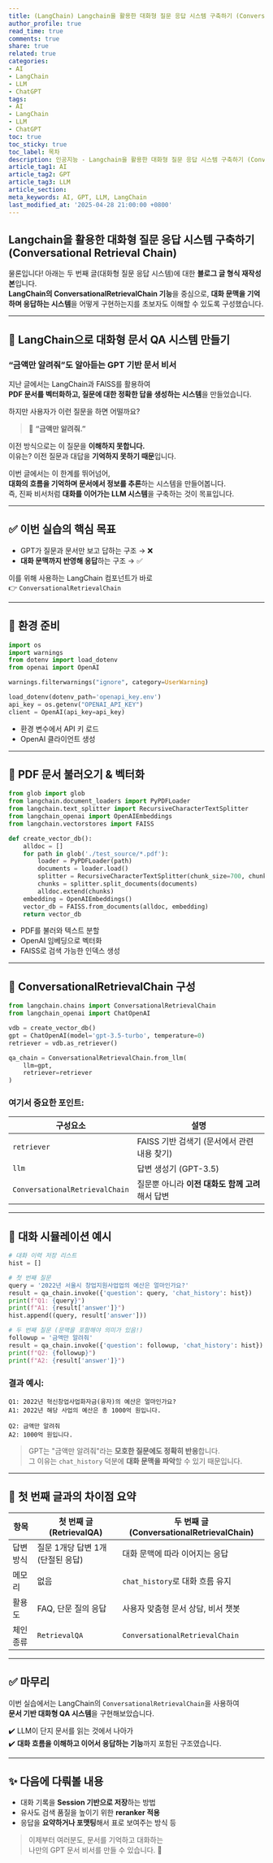 ```yaml
---
title: (LangChain) Langchain을 활용한 대화형 질문 응답 시스템 구축하기 (Conversational Retrieval Chain)
author_profile: true
read_time: true
comments: true
share: true
related: true
categories:
- AI
- LangChain
- LLM
- ChatGPT
tags:
- AI
- LangChain
- LLM
- ChatGPT
toc: true
toc_sticky: true
toc_label: 목차
description: 인공지능 - Langchain을 활용한 대화형 질문 응답 시스템 구축하기 (Conversational Retrieval Chain)
article_tag1: AI
article_tag2: GPT
article_tag3: LLM
article_section: 
meta_keywords: AI, GPT, LLM, LangChain
last_modified_at: '2025-04-28 21:00:00 +0800'
---
```



## Langchain을 활용한 대화형 질문 응답 시스템 구축하기 (Conversational Retrieval Chain)

물론입니다! 아래는 두 번째 글(대화형 질문 응답 시스템)에 대한 **블로그 글 형식 재작성본**입니다.  
**LangChain의 ConversationalRetrievalChain 기능**을 중심으로, **대화 문맥을 기억하며 응답하는 시스템**을 어떻게 구현하는지를 초보자도 이해할 수 있도록 구성했습니다.

---

## 🧠 LangChain으로 대화형 문서 QA 시스템 만들기  
### “금액만 알려줘”도 알아듣는 GPT 기반 문서 비서

지난 글에서는 LangChain과 FAISS를 활용하여  
**PDF 문서를 벡터화하고, 질문에 대한 정확한 답을 생성하는 시스템**을 만들었습니다.

하지만 사용자가 이런 질문을 하면 어떨까요?

> 💬 **“금액만 알려줘.”**

이전 방식으로는 이 질문을 **이해하지 못합니다.**  
이유는? 이전 질문과 대답을 **기억하지 못하기 때문**입니다.

이번 글에서는 이 한계를 뛰어넘어,  
**대화의 흐름을 기억하며 문서에서 정보를 추론**하는 시스템을 만들어봅니다.  
즉, 진짜 비서처럼 **대화를 이어가는 LLM 시스템**을 구축하는 것이 목표입니다.

---

## ✅ 이번 실습의 핵심 목표

- GPT가 질문과 문서만 보고 답하는 구조 → ❌  
- **대화 문맥까지 반영해 응답**하는 구조 → ✅

이를 위해 사용하는 LangChain 컴포넌트가 바로  
👉 `ConversationalRetrievalChain`

---

## 🔧 환경 준비

```python
import os
import warnings
from dotenv import load_dotenv
from openai import OpenAI

warnings.filterwarnings("ignore", category=UserWarning)

load_dotenv(dotenv_path='openapi_key.env')
api_key = os.getenv("OPENAI_API_KEY")
client = OpenAI(api_key=api_key)
```

- 환경 변수에서 API 키 로드
- OpenAI 클라이언트 생성

---

## 📄 PDF 문서 불러오기 & 벡터화

```python
from glob import glob
from langchain.document_loaders import PyPDFLoader
from langchain.text_splitter import RecursiveCharacterTextSplitter
from langchain_openai import OpenAIEmbeddings
from langchain.vectorstores import FAISS

def create_vector_db():
    alldoc = []
    for path in glob('./test_source/*.pdf'):
        loader = PyPDFLoader(path)
        documents = loader.load()
        splitter = RecursiveCharacterTextSplitter(chunk_size=700, chunk_overlap=20)
        chunks = splitter.split_documents(documents)
        alldoc.extend(chunks)
    embedding = OpenAIEmbeddings()
    vector_db = FAISS.from_documents(alldoc, embedding)
    return vector_db
```

- PDF를 불러와 텍스트 분할
- OpenAI 임베딩으로 벡터화
- FAISS로 검색 가능한 인덱스 생성

---

## 🤖 ConversationalRetrievalChain 구성

```python
from langchain.chains import ConversationalRetrievalChain
from langchain_openai import ChatOpenAI

vdb = create_vector_db()
gpt = ChatOpenAI(model='gpt-3.5-turbo', temperature=0)
retriever = vdb.as_retriever()

qa_chain = ConversationalRetrievalChain.from_llm(
    llm=gpt,
    retriever=retriever
)
```

### 여기서 중요한 포인트:

| 구성요소 | 설명 |
|----------|------|
| `retriever` | FAISS 기반 검색기 (문서에서 관련 내용 찾기) |
| `llm` | 답변 생성기 (GPT-3.5) |
| `ConversationalRetrievalChain` | 질문뿐 아니라 **이전 대화도 함께 고려**해서 답변 |

---

## 💬 대화 시뮬레이션 예시

```python
# 대화 이력 저장 리스트
hist = []

# 첫 번째 질문
query = '2022년 서울시 창업지원사업업의 예산은 얼마인가요?'
result = qa_chain.invoke({'question': query, 'chat_history': hist})
print(f"Q1: {query}")
print(f"A1: {result['answer']}")
hist.append((query, result['answer']))

# 두 번째 질문 (문맥을 포함해야 의미가 있음!)
followup = '금액만 알려줘'
result = qa_chain.invoke({'question': followup, 'chat_history': hist})
print(f"Q2: {followup}")
print(f"A2: {result['answer']}")
```

### 결과 예시:

```
Q1: 2022년 혁신창업사업화자금(융자)의 예산은 얼마인가요?
A1: 2022년 해당 사업의 예산은 총 1000억 원입니다.

Q2: 금액만 알려줘
A2: 1000억 원입니다.
```

> GPT는 "금액만 알려줘"라는 **모호한 질문에도 정확히 반응**합니다.  
> 그 이유는 `chat_history` 덕분에 **대화 문맥을 파악**할 수 있기 때문입니다.

---

## 🧠 첫 번째 글과의 차이점 요약

| 항목 | 첫 번째 글 (RetrievalQA) | 두 번째 글 (ConversationalRetrievalChain) |
|------|---------------------------|--------------------------------------------|
| 답변 방식 | 질문 1개당 답변 1개 (단절된 응답) | 대화 문맥에 따라 이어지는 응답 |
| 메모리 | 없음 | `chat_history`로 대화 흐름 유지 |
| 활용도 | FAQ, 단문 질의 응답 | 사용자 맞춤형 문서 상담, 비서 챗봇 |
| 체인 종류 | `RetrievalQA` | `ConversationalRetrievalChain` |

---

## ✅ 마무리

이번 실습에서는 LangChain의 `ConversationalRetrievalChain`을 사용하여  
**문서 기반 대화형 QA 시스템**을 구현해보았습니다.

✔️ LLM이 단지 문서를 읽는 것에서 나아가  
✔️ **대화 흐름을 이해하고 이어서 응답하는 기능**까지 포함된 구조였습니다.

---

## ✨ 다음에 다뤄볼 내용

- 대화 기록을 **Session 기반으로 저장**하는 방법  
- 유사도 검색 품질을 높이기 위한 **reranker 적용**  
- 응답을 **요약하거나 포맷팅**해서 표로 보여주는 방식 등

> 이제부터 여러분도, 문서를 기억하고 대화하는  
> 나만의 GPT 문서 비서를 만들 수 있습니다. 🙌
